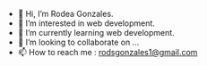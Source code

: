 - 👋 Hi, I’m Rodea Gonzales.
- 👀 I’m interested in web development.
- 🌱 I’m currently learning web development.
- 💞️ I’m looking to collaborate on ...
- 📫 How to reach me : rodsgonzales1@gmail.com

<!---
rodeagonzales/rodeagonzales is a ✨ special ✨ repository because its `README.md` (this file) appears on your GitHub profile.
You can click the Preview link to take a look at your changes.
--->
